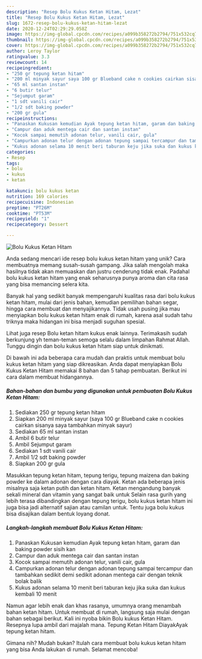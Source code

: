```yaml
---
description: "Resep Bolu Kukus Ketan Hitam, Lezat"
title: "Resep Bolu Kukus Ketan Hitam, Lezat"
slug: 1672-resep-bolu-kukus-ketan-hitam-lezat
date: 2020-12-24T02:29:29.058Z
image: https://img-global.cpcdn.com/recipes/a099b358272b2794/751x532cq70/bolu-kukus-ketan-hitam-foto-resep-utama.jpg
thumbnail: https://img-global.cpcdn.com/recipes/a099b358272b2794/751x532cq70/bolu-kukus-ketan-hitam-foto-resep-utama.jpg
cover: https://img-global.cpcdn.com/recipes/a099b358272b2794/751x532cq70/bolu-kukus-ketan-hitam-foto-resep-utama.jpg
author: Leroy Taylor
ratingvalue: 3.3
reviewcount: 14
recipeingredient:
- "250 gr tepung ketan hitam"
- "200 ml minyak sayur saya 100 gr Blueband cake n cookies cairkan sisanya saya tambahkan minyak sayur"
- "65 ml santan instan"
- "6 butir telur"
- "Sejumput garam"
- "1 sdt vanili cair"
- "1/2 sdt baking powder"
- "200 gr gula"
recipeinstructions:
- "Panaskan Kukusan kemudian Ayak tepung ketan hitam, garam dan baking powder sisih kan"
- "Campur dan aduk mentega cair dan santan instan"
- "Kocok sampai memutih adonan telur, vanili cair, gula"
- "Campurkan adonan telur dengan adonan tepung sampai tercampur dan tambahkan sedikit demi sedikit adonan mentega cair dengan teknik bolak balik"
- "Kukus adonan selama 10 menit beri taburan keju jika suka dan kukus kembali 10 menit"
categories:
- Resep
tags:
- bolu
- kukus
- ketan

katakunci: bolu kukus ketan 
nutrition: 169 calories
recipecuisine: Indonesian
preptime: "PT26M"
cooktime: "PT53M"
recipeyield: "1"
recipecategory: Dessert

---
```



![Bolu Kukus Ketan Hitam](https://img-global.cpcdn.com/recipes/a099b358272b2794/751x532cq70/bolu-kukus-ketan-hitam-foto-resep-utama.jpg)

Anda sedang mencari ide resep bolu kukus ketan hitam yang unik? Cara membuatnya memang susah-susah gampang. Jika salah mengolah maka hasilnya tidak akan memuaskan dan justru cenderung tidak enak. Padahal bolu kukus ketan hitam yang enak seharusnya punya aroma dan cita rasa yang bisa memancing selera kita.

Banyak hal yang sedikit banyak mempengaruhi kualitas rasa dari bolu kukus ketan hitam, mulai dari jenis bahan, kemudian pemilihan bahan segar, hingga cara membuat dan menyajikannya. Tidak usah pusing jika mau menyiapkan bolu kukus ketan hitam enak di rumah, karena asal sudah tahu triknya maka hidangan ini bisa menjadi suguhan spesial.

Lihat juga resep Bolu ketan hitam kukus enak lainnya. Terimakasih sudah berkunjung yh teman-teman semoga selalu dalam limpahan Rahmat Allah. Tunggu dingin dan bolu kukus ketan hitam siap untuk dinikmati.


Di bawah ini ada beberapa cara mudah dan praktis untuk membuat bolu kukus ketan hitam yang siap dikreasikan. Anda dapat menyiapkan Bolu Kukus Ketan Hitam memakai 8 bahan dan 5 tahap pembuatan. Berikut ini cara dalam membuat hidangannya.

<!--inarticleads1-->

##### Bahan-bahan dan bumbu yang digunakan untuk pembuatan Bolu Kukus Ketan Hitam:

1. Sediakan 250 gr tepung ketan hitam
1. Siapkan 200 ml minyak sayur (saya 100 gr Blueband cake n cookies cairkan sisanya saya tambahkan minyak sayur)
1. Sediakan 65 ml santan instan
1. Ambil 6 butir telur
1. Ambil Sejumput garam
1. Sediakan 1 sdt vanili cair
1. Ambil 1/2 sdt baking powder
1. Siapkan 200 gr gula


Masukkan tepung ketan hitam, tepung terigu, tepung maizena dan baking powder ke dalam adonan dengan cara diayak. Ketan ada beberapa jenis misalnya saja ketan putih dan ketan hitam. Ketan mengandung banyak sekali mineral dan vitamin yang sangat baik untuk Selain rasa gurih yang lebih terasa dibandingkan dengan tepung terigu, bolu kukus ketan hitam ini juga bisa jadi alternatif sajian atau camilan untuk. Tentu juga bolu kukus bisa disajikan dalam bentuk loyang donat. 

<!--inarticleads2-->

##### Langkah-langkah membuat Bolu Kukus Ketan Hitam:

1. Panaskan Kukusan kemudian Ayak tepung ketan hitam, garam dan baking powder sisih kan
1. Campur dan aduk mentega cair dan santan instan
1. Kocok sampai memutih adonan telur, vanili cair, gula
1. Campurkan adonan telur dengan adonan tepung sampai tercampur dan tambahkan sedikit demi sedikit adonan mentega cair dengan teknik bolak balik
1. Kukus adonan selama 10 menit beri taburan keju jika suka dan kukus kembali 10 menit


Namun agar lebih enak dan khas rasanya, umumnya orang menambah bahan ketan hitam. Untuk membuat di rumah, langsung saja mulai dengan bahan sebagai berikut. Kali ini nyoba bikin Bolu kukus Ketan Hitam. Resepnya lupa ambil dari majalah mana. Tepung Ketan Hitam DiayakAyak tepung ketan hitam. 

Gimana nih? Mudah bukan? Itulah cara membuat bolu kukus ketan hitam yang bisa Anda lakukan di rumah. Selamat mencoba!
